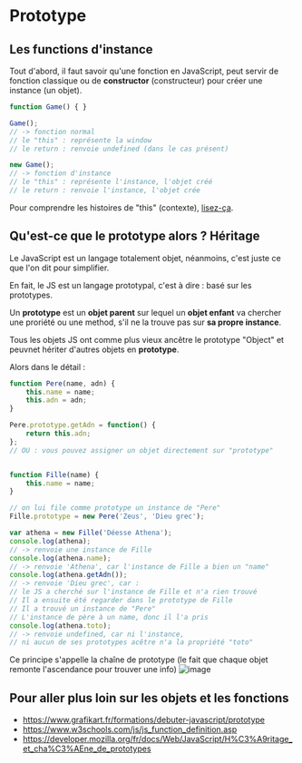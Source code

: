 # Prototype

## Les functions d'instance
Tout d'abord, il faut savoir qu'une fonction en JavaScript, peut servir de fonction classique ou de **constructor** (constructeur) pour créer une instance  (un objet).

```javascript
function Game() { }

Game(); 
// -> fonction normal
// le "this" : représente la window
// le return : renvoie undefined (dans le cas présent)

new Game();
// -> fonction d'instance
// le "this" : représente l'instance, l'objet créé
// le return : renvoie l'instance, l'objet crée
```
Pour comprendre les histoires de "this" (contexte), [lisez-ça](ScopeAndContext.md).

## Qu'est-ce que le prototype alors ? Héritage

Le JavaScript est un langage totalement objet, néanmoins, c'est juste ce que l'on dit pour simplifier.

En fait, le JS est un langage prototypal, c'est à dire : basé sur les prototypes.

Un **prototype** est un **objet parent** sur lequel un **objet enfant** va chercher une proriété ou une method, s'il ne la trouve pas sur **sa propre instance**.

Tous les objets JS ont comme plus vieux ancêtre le prototype "Object" et peuvnet hériter d'autres objets en **prototype**.

Alors dans le détail :

```javascript
function Pere(name, adn) {
    this.name = name;
    this.adn = adn;
}

Pere.prototype.getAdn = function() {
    return this.adn;
};
// OU : vous pouvez assigner un objet directement sur "prototype"


function Fille(name) {
    this.name = name;
}

// on lui file comme prototype un instance de "Pere"
Fille.prototype = new Pere('Zeus', 'Dieu grec');

var athena = new Fille('Déesse Athena');
console.log(athena);
// -> renvoie une instance de Fille
console.log(athena.name);
// -> renvoie 'Athena', car l'instance de Fille a bien un "name"
console.log(athena.getAdn());
// -> renvoie 'Dieu grec', car :
// le JS a cherché sur l'instance de Fille et n'a rien trouvé
// Il a ensuite été regarder dans le prototype de Fille
// Il a trouvé un instance de "Pere"
// L'instance de père à un name, donc il l'a pris
console.log(athena.toto);
// -> renvoie undefined, car ni l'instance, 
// ni aucun de ses prototypes acêtre n'a la propriété "toto"
```

Ce principe s'appelle la chaîne de prototype (le fait que chaque objet remonte l'ascendance pour trouver une info)
![image](https://user-images.githubusercontent.com/1426357/38781730-0f956dec-40ea-11e8-9e17-bafcb6bdcbde.png)

## Pour aller plus loin sur les objets et les fonctions
- https://www.grafikart.fr/formations/debuter-javascript/prototype
- https://www.w3schools.com/js/js_function_definition.asp
- https://developer.mozilla.org/fr/docs/Web/JavaScript/H%C3%A9ritage_et_cha%C3%AEne_de_prototypes
